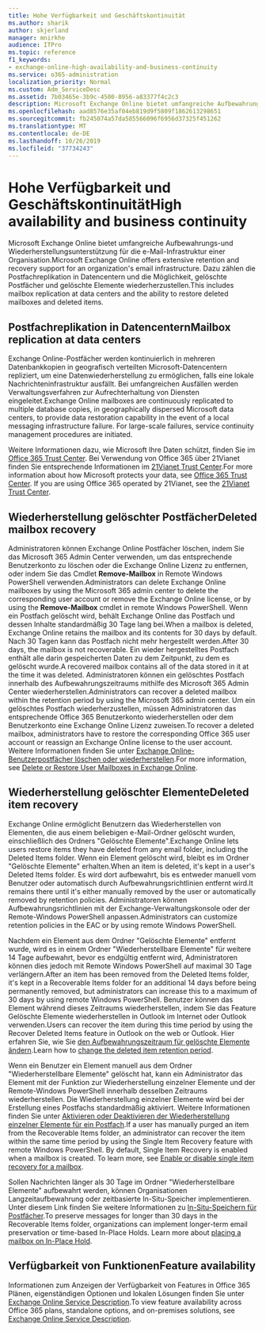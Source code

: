 ```yaml
---
title: Hohe Verfügbarkeit und Geschäftskontinuität
ms.author: sharik
author: skjerland
manager: mnirkhe
audience: ITPro
ms.topic: reference
f1_keywords:
- exchange-online-high-availability-and-business-continuity
ms.service: o365-administration
localization_priority: Normal
ms.custom: Adm_ServiceDesc
ms.assetid: 7b03465e-3b9c-4500-8956-a83377f4c2c3
description: Microsoft Exchange Online bietet umfangreiche Aufbewahrungs-und Wiederherstellungsunterstützung für die e-Mail-Infrastruktur einer Organisation. Dazu zählen die Postfachreplikation in Datencentern und die Möglichkeit, gelöschte Postfächer und gelöschte Elemente wiederherzustellen.
ms.openlocfilehash: aad8576e35af04eb819d9f5809f1862613298651
ms.sourcegitcommit: fb245074a57da585566096f6956d37325f451262
ms.translationtype: MT
ms.contentlocale: de-DE
ms.lasthandoff: 10/26/2019
ms.locfileid: "37734243"
---
```

# <a name="high-availability-and-business-continuity"></a><span data-ttu-id="ad0ed-104">Hohe Verfügbarkeit und Geschäftskontinuität</span><span class="sxs-lookup"><span data-stu-id="ad0ed-104">High availability and business continuity</span></span>

<span data-ttu-id="ad0ed-105">Microsoft Exchange Online bietet umfangreiche Aufbewahrungs-und Wiederherstellungsunterstützung für die e-Mail-Infrastruktur einer Organisation.</span><span class="sxs-lookup"><span data-stu-id="ad0ed-105">Microsoft Exchange Online offers extensive retention and recovery support for an organization's email infrastructure.</span></span> <span data-ttu-id="ad0ed-106">Dazu zählen die Postfachreplikation in Datencentern und die Möglichkeit, gelöschte Postfächer und gelöschte Elemente wiederherzustellen.</span><span class="sxs-lookup"><span data-stu-id="ad0ed-106">This includes mailbox replication at data centers and the ability to restore deleted mailboxes and deleted items.</span></span>
  
## <a name="mailbox-replication-at-data-centers"></a><span data-ttu-id="ad0ed-107">Postfachreplikation in Datencentern</span><span class="sxs-lookup"><span data-stu-id="ad0ed-107">Mailbox replication at data centers</span></span>

<span data-ttu-id="ad0ed-p103">Exchange Online-Postfächer werden kontinuierlich in mehreren Datenbankkopien in geografisch verteilten Microsoft-Datencentern repliziert, um eine Datenwiederherstellung zu ermöglichen, falls eine lokale Nachrichteninfrastruktur ausfällt. Bei umfangreichen Ausfällen werden Verwaltungsverfahren zur Aufrechterhaltung von Diensten eingeleitet.</span><span class="sxs-lookup"><span data-stu-id="ad0ed-p103">Exchange Online mailboxes are continuously replicated to multiple database copies, in geographically dispersed Microsoft data centers, to provide data restoration capability in the event of a local messaging infrastructure failure. For large-scale failures, service continuity management procedures are initiated.</span></span>
  
<span data-ttu-id="ad0ed-p104">Weitere Informationen dazu, wie Microsoft Ihre Daten schützt, finden Sie im [Office 365 Trust Center](https://go.microsoft.com/fwlink/p/?LinkId=299135). Bei Verwendung von Office 365 über 21Vianet finden Sie entsprechende Informationen im [21Vianet Trust Center](https://www.21vbluecloud.com/office365/trustcenter/onlineservices.mdl).</span><span class="sxs-lookup"><span data-stu-id="ad0ed-p104">For more information about how Microsoft protects your data, see [Office 365 Trust Center](https://go.microsoft.com/fwlink/p/?LinkId=299135). If you are using Office 365 operated by 21Vianet, see the [21Vianet Trust Center](https://www.21vbluecloud.com/office365/trustcenter/onlineservices.mdl).</span></span>
  
## <a name="deleted-mailbox-recovery"></a><span data-ttu-id="ad0ed-112">Wiederherstellung gelöschter Postfächer</span><span class="sxs-lookup"><span data-stu-id="ad0ed-112">Deleted mailbox recovery</span></span>

<span data-ttu-id="ad0ed-113">Administratoren können Exchange Online Postfächer löschen, indem Sie das Microsoft 365 Admin Center verwenden, um das entsprechende Benutzerkonto zu löschen oder die Exchange Online Lizenz zu entfernen, oder indem Sie das Cmdlet **Remove-Mailbox** in Remote Windows PowerShell verwenden.</span><span class="sxs-lookup"><span data-stu-id="ad0ed-113">Administrators can delete Exchange Online mailboxes by using the Microsoft 365 admin center to delete the corresponding user account or remove the Exchange Online license, or by using the **Remove-Mailbox** cmdlet in remote Windows PowerShell.</span></span> <span data-ttu-id="ad0ed-114">Wenn ein Postfach gelöscht wird, behält Exchange Online das Postfach und dessen Inhalte standardmäßig 30 Tage lang bei.</span><span class="sxs-lookup"><span data-stu-id="ad0ed-114">When a mailbox is deleted, Exchange Online retains the mailbox and its contents for 30 days by default.</span></span> <span data-ttu-id="ad0ed-115">Nach 30 Tagen kann das Postfach nicht mehr hergestellt werden.</span><span class="sxs-lookup"><span data-stu-id="ad0ed-115">After 30 days, the mailbox is not recoverable.</span></span> <span data-ttu-id="ad0ed-116">Ein wieder hergestelltes Postfach enthält alle darin gespeicherten Daten zu dem Zeitpunkt, zu dem es gelöscht wurde.</span><span class="sxs-lookup"><span data-stu-id="ad0ed-116">A recovered mailbox contains all of the data stored in it at the time it was deleted.</span></span> <span data-ttu-id="ad0ed-117">Administratoren können ein gelöschtes Postfach innerhalb des Aufbewahrungszeitraums mithilfe des Microsoft 365 Admin Center wiederherstellen.</span><span class="sxs-lookup"><span data-stu-id="ad0ed-117">Administrators can recover a deleted mailbox within the retention period by using the Microsoft 365 admin center.</span></span> <span data-ttu-id="ad0ed-118">Um ein gelöschtes Postfach wiederherzustellen, müssen Administratoren das entsprechende Office 365 Benutzerkonto wiederherstellen oder dem Benutzerkonto eine Exchange Online Lizenz zuweisen.</span><span class="sxs-lookup"><span data-stu-id="ad0ed-118">To recover a deleted mailbox, administrators have to restore the corresponding Office 365 user account or reassign an Exchange Online license to the user account.</span></span> <span data-ttu-id="ad0ed-119">Weitere Informationen finden Sie unter [Exchange Online-Benutzerpostfächer löschen oder wiederherstellen](https://go.microsoft.com/fwlink/p/?LinkId=286992).</span><span class="sxs-lookup"><span data-stu-id="ad0ed-119">For more information, see [Delete or Restore User Mailboxes in Exchange Online](https://go.microsoft.com/fwlink/p/?LinkId=286992).</span></span>
  
## <a name="deleted-item-recovery"></a><span data-ttu-id="ad0ed-120">Wiederherstellung gelöschter Elemente</span><span class="sxs-lookup"><span data-stu-id="ad0ed-120">Deleted item recovery</span></span>

<span data-ttu-id="ad0ed-121">Exchange Online ermöglicht Benutzern das Wiederherstellen von Elementen, die aus einem beliebigen e-Mail-Ordner gelöscht wurden, einschließlich des Ordners "Gelöschte Elemente".</span><span class="sxs-lookup"><span data-stu-id="ad0ed-121">Exchange Online lets users restore items they have deleted from any email folder, including the Deleted Items folder.</span></span> <span data-ttu-id="ad0ed-122">Wenn ein Element gelöscht wird, bleibt es im Ordner "Gelöschte Elemente" erhalten.</span><span class="sxs-lookup"><span data-stu-id="ad0ed-122">When an item is deleted, it's kept in a user's Deleted Items folder.</span></span> <span data-ttu-id="ad0ed-123">Es wird dort aufbewahrt, bis es entweder manuell vom Benutzer oder automatisch durch Aufbewahrungsrichtlinien entfernt wird.</span><span class="sxs-lookup"><span data-stu-id="ad0ed-123">It remains there until it's either manually removed by the user or automatically removed by retention policies.</span></span> <span data-ttu-id="ad0ed-124">Administratoren können Aufbewahrungsrichtlinien mit der Exchange-Verwaltungskonsole oder der Remote-Windows PowerShell anpassen.</span><span class="sxs-lookup"><span data-stu-id="ad0ed-124">Administrators can customize retention policies in the EAC or by using remote Windows PowerShell.</span></span>
  
<span data-ttu-id="ad0ed-125">Nachdem ein Element aus dem Ordner "Gelöschte Elemente" entfernt wurde, wird es in einem Ordner "Wiederherstellbare Elemente" für weitere 14 Tage aufbewahrt, bevor es endgültig entfernt wird, Administratoren können dies jedoch mit Remote Windows PowerShell auf maximal 30 Tage verlängern.</span><span class="sxs-lookup"><span data-stu-id="ad0ed-125">After an item has been removed from the Deleted Items folder, it's kept in a Recoverable Items folder for an additional 14 days before being permanently removed, but administrators can increase this to a maximum of 30 days by using remote Windows PowerShell.</span></span> <span data-ttu-id="ad0ed-126">Benutzer können das Element während dieses Zeitraums wiederherstellen, indem Sie das Feature Gelöschte Elemente wiederherstellen in Outlook im Internet oder Outlook verwenden.</span><span class="sxs-lookup"><span data-stu-id="ad0ed-126">Users can recover the item during this time period by using the Recover Deleted Items feature in Outlook on the web or Outlook.</span></span> <span data-ttu-id="ad0ed-127">Hier erfahren Sie, wie Sie [den Aufbewahrungszeitraum für gelöschte Elemente ändern](https://go.microsoft.com/fwlink/p/?LinkId=286940).</span><span class="sxs-lookup"><span data-stu-id="ad0ed-127">Learn how to [change the deleted item retention period](https://go.microsoft.com/fwlink/p/?LinkId=286940).</span></span>
  
<span data-ttu-id="ad0ed-p108">Wenn ein Benutzer ein Element manuell aus dem Ordner "Wiederherstellbare Elemente" gelöscht hat, kann ein Administrator das Element mit der Funktion zur Wiederherstellung einzelner Elemente und der Remote-Windows PowerShell innerhalb desselben Zeitraums wiederherstellen. Die Wiederherstellung einzelner Elemente wird bei der Erstellung eines Postfachs standardmäßig aktiviert. Weitere Informationen finden Sie unter [Aktivieren oder Deaktivieren der Wiederherstellung einzelner Elemente für ein Postfach](https://go.microsoft.com/fwlink/p/?LinkID=286941).</span><span class="sxs-lookup"><span data-stu-id="ad0ed-p108">If a user has manually purged an item from the Recoverable Items folder, an administrator can recover the item within the same time period by using the Single Item Recovery feature with remote Windows PowerShell. By default, Single Item Recovery is enabled when a mailbox is created. To learn more, see [Enable or disable single item recovery for a mailbox](https://go.microsoft.com/fwlink/p/?LinkID=286941).</span></span>
  
<span data-ttu-id="ad0ed-p109">Sollen Nachrichten länger als 30 Tage im Ordner "Wiederherstellbare Elemente" aufbewahrt werden, können Organisationen Langzeitaufbewahrung oder zeitbasierte In-Situ-Speicher implementieren. Unter diesem Link finden Sie weitere Informationen zu [In-Situ-Speichern für Postfächer](https://go.microsoft.com/fwlink/p/?LinkId=271746).</span><span class="sxs-lookup"><span data-stu-id="ad0ed-p109">To preserve messages for longer than 30 days in the Recoverable Items folder, organizations can implement longer-term email preservation or time-based In-Place Holds. Learn more about [placing a mailbox on In-Place Hold](https://go.microsoft.com/fwlink/p/?LinkId=271746).</span></span>
  
## <a name="feature-availability"></a><span data-ttu-id="ad0ed-133">Verfügbarkeit von Funktionen</span><span class="sxs-lookup"><span data-stu-id="ad0ed-133">Feature availability</span></span>

<span data-ttu-id="ad0ed-134">Informationen zum Anzeigen der Verfügbarkeit von Features in Office 365 Plänen, eigenständigen Optionen und lokalen Lösungen finden Sie unter [Exchange Online Service Description](exchange-online-service-description.md).</span><span class="sxs-lookup"><span data-stu-id="ad0ed-134">To view feature availability across Office 365 plans, standalone options, and on-premises solutions, see [Exchange Online Service Description](exchange-online-service-description.md).</span></span>
  